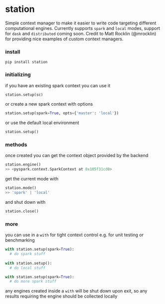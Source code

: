 # station

Simple context manager to make it easier to write code targeting different computational engines. Currently supports `spark` and `local` modes, support for `dask` and `distributed` coming soon. Credit to Matt Rocklin (@mrocklin) for providing nice examples of custom context managers.

### install

```
pip install station
```

### initializing

if you have an existing spark context you can use it
```python
station.setup(sc)
```

or create a new spark context with options
```python
station.setup(spark=True, opts={'master': 'local'})
```

or use the default local environment
```python
station.setup()
```

### methods

once created you can get the context object provided by the backend
```python
station.engine()
>> <pyspark.context.SparkContext at 0x105f31cd0>
```

get the current mode with
```python
station.mode()
>> 'spark' | 'local'
```

and shut down with
```python
station.close()
```

### more

you can use in a `with` for tight context control e.g. for unit testing or benchmarking
```python
with station.setup(spark=True):
  # do spark stuff
  
with station.setup():
  # do local stuff

with station.setup(spark=True):
  # do more spark stuff
```
any engines created inside a `with` will be shut down upon exit, so any results requiring the engine should be collected locally
